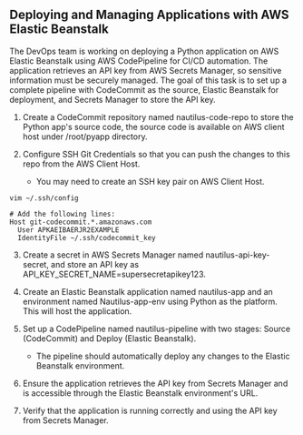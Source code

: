## Deploying and Managing Applications with AWS Elastic Beanstalk

The DevOps team is working on deploying a Python application on AWS Elastic Beanstalk using AWS CodePipeline for CI/CD automation. The application retrieves an API key from AWS Secrets Manager, so sensitive information must be securely managed. The goal of this task is to set up a complete pipeline with CodeCommit as the source, Elastic Beanstalk for deployment, and Secrets Manager to store the API key.

1. Create a CodeCommit repository named nautilus-code-repo to store the Python app's source code, the source code is available on AWS client host under /root/pyapp directory. 

2. Configure SSH Git Credentials so that you can push the changes to this repo from the AWS Client Host. 
    - You may need to create an SSH key pair on AWS Client Host.
```
vim ~/.ssh/config

# Add the following lines:
Host git-codecommit.*.amazonaws.com
  User APKAEIBAERJR2EXAMPLE 
  IdentityFile ~/.ssh/codecommit_key
```

3. Create a secret in AWS Secrets Manager named nautilus-api-key-secret, and store an API key as API_KEY_SECRET_NAME=supersecretapikey123.

4. Create an Elastic Beanstalk application named nautilus-app and an environment named Nautilus-app-env using Python as the platform. This will host the application.

5. Set up a CodePipeline named nautilus-pipeline with two stages: Source (CodeCommit) and Deploy (Elastic Beanstalk). 
    - The pipeline should automatically deploy any changes to the Elastic Beanstalk environment.

6. Ensure the application retrieves the API key from Secrets Manager and is accessible through the Elastic Beanstalk environment's URL.

7. Verify that the application is running correctly and using the API key from Secrets Manager.